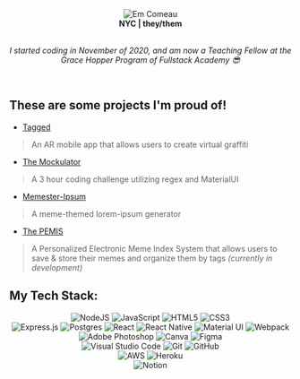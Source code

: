 <div align="center">
<img src="https://i.ibb.co/rxjjb6b/em.png" alt="Em Comeau" border="0"><br/>
  <strong>NYC | they/them</strong> <br/><br/>

 *I started coding in November of 2020, and am now a Teaching Fellow at the Grace Hopper Program of Fullstack Academy 😎* 
</div><br/>
<h2> These are some projects I'm proud of! </h2>

- [Tagged](https://github.com/GH-Squirtle-Squad/tagged)
> An AR mobile app that allows users to create virtual graffiti <br/>
- [The Mockulator](https://github.com/vinejars/mockulator)
> A 3 hour coding challenge utilizing regex and MaterialUI<br/>
- [Memester-Ipsum](https://github.com/vinejars/memester-ipsum)
> A meme-themed lorem-ipsum generator<br/>
- [The PEMIS](https://github.com/Prep-Squad/thePEMIS)
> A Personalized Electronic Meme Index System that allows users to save & store their memes and organize them by tags *(currently in development)*




<h2> My Tech Stack: </h2>

<p align="center">
<img alt="NodeJS" src="https://img.shields.io/badge/node.js-%2343853D.svg?style=for-the-badge&logo=node-dot-js&logoColor=white"/>
  <img alt="JavaScript" src="https://img.shields.io/badge/javascript-%23323330.svg?style=for-the-badge&logo=javascript&logoColor=%23F7DF1E"/>
  	<img alt="HTML5" src="https://img.shields.io/badge/html5-%23E34F26.svg?style=for-the-badge&logo=html5&logoColor=white"/>
  <img alt="CSS3" src="https://img.shields.io/badge/css3-%231572B6.svg?style=for-the-badge&logo=css3&logoColor=white"/> <br/>
  	<img alt="Express.js" src="https://img.shields.io/badge/express.js-%23404d59.svg?style=for-the-badge&logo=express&logoColor=%2361DAFB"/>
  <img alt="Postgres" src ="https://img.shields.io/badge/postgres-%23316192.svg?style=for-the-badge&logo=postgresql&logoColor=white"/>

  <img alt="React" src="https://img.shields.io/badge/react-%2320232a.svg?style=for-the-badge&logo=react&logoColor=%2361DAFB"/>
  <img alt="React Native" src="https://img.shields.io/badge/react_native-%2320232a.svg?style=for-the-badge&logo=react&logoColor=%2361DAFB"/>
  <img alt="Material UI" src="https://img.shields.io/badge/materialui-%230081CB.svg?style=for-the-badge&logo=material-ui&logoColor=white"/>
  <img alt="Webpack" src="https://img.shields.io/badge/webpack-%238DD6F9.svg?style=for-the-badge&logo=webpack&logoColor=black" /> <br/>
  <img alt="Adobe Photoshop" src="https://img.shields.io/badge/adobephotoshop-%2331A8FF.svg?style=for-the-badge&logo=adobephotoshop&logoColor=white"/>
  <img alt="Canva" src="https://img.shields.io/badge/Canva-%2300C4CC.svg?style=for-the-badge&logo=Canva&logoColor=white"/>
  <img alt="Figma" src="https://img.shields.io/badge/figma-%23F24E1E.svg?style=for-the-badge&logo=figma&logoColor=white"/> <br/>
  <img alt="Visual Studio Code" src="https://img.shields.io/badge/VisualStudioCode-0078d7.svg?style=for-the-badge&logo=visual-studio-code&logoColor=white"/>
  <img alt="Git" src="https://img.shields.io/badge/git-%23F05033.svg?style=for-the-badge&logo=git&logoColor=white"/>
  	<img alt="GitHub" src="https://img.shields.io/badge/github-%23121011.svg?style=for-the-badge&logo=github&logoColor=white"/> </br>
    <img alt="AWS" src="https://img.shields.io/badge/AWS-%23FF9900.svg?style=for-the-badge&logo=amazon-aws&logoColor=white"/>
    <img alt="Heroku" src="https://img.shields.io/badge/heroku-%23430098.svg?style=for-the-badge&logo=heroku&logoColor=white"/>
    <br/><img alt="Notion" src="https://img.shields.io/badge/Notion-%23000000.svg?style=for-the-badge&logo=notion&logoColor=white"/>
    
</p>

